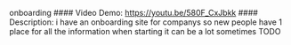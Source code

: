 onboarding
    #### Video Demo:  https://youtu.be/580F_CxJbkk
    #### Description: i have an onboarding site for companys so new people have 1 place for all the information when starting it can be a lot sometimes 
    TODO
